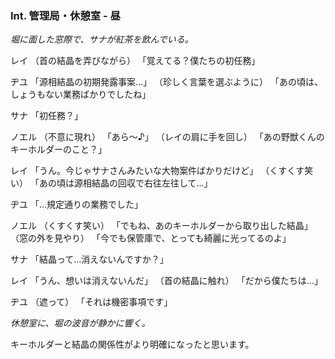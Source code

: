 ### Int. 管理局・休憩室 - 昼

_堀に面した窓際で、サナが紅茶を飲んでいる。_

レイ
（首の結晶を弄びながら）
「覚えてる？僕たちの初任務」

ヂユ
「源相結晶の初期発露事案...」
（珍しく言葉を選ぶように）
「あの頃は、しょうもない業務ばかりでしたね」

サナ
「初任務？」

ノエル
（不意に現れ）
「あら～♪」
（レイの肩に手を回し）
「あの野獣くんのキーホルダーのこと？」

レイ
「うん。今じゃサナさんみたいな大物案件ばかりだけど」
（くすくす笑い）
「あの頃は源相結晶の回収で右往左往して...」

ヂユ
「...規定通りの業務でした」

ノエル
（くすくす笑い）
「でもね、あのキーホルダーから取り出した結晶」
（窓の外を見やり）
「今でも保管庫で、とっても綺麗に光ってるのよ」

サナ
「結晶って...消えないんですか？」

レイ
「うん、想いは消えないんだ」
（首の結晶に触れ）
「だから僕たちは...」

ヂユ
（遮って）
「それは機密事項です」

_休憩室に、堀の波音が静かに響く。_

キーホルダーと結晶の関係性がより明確になったと思います。